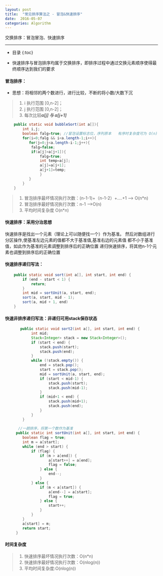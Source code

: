 ```yaml
---
layout: post
title:  "常见排序算法之 - 冒泡&快速排序"
date:  2016-05-07
categories: Algorithm
---
```


交换排序：冒泡冒泡、快速排序

---

- 目录
  {:toc}

- 快速排序与冒泡排序均属于交换排序，即排序过程中通过交换元素顺序使得最终顺序达到我们的要求

#### 冒泡排序：

- 思想：将相邻的两个数进行，进行比较，不断的将小数/大数下沉

> 1. i 执行范围 [0,n-2]；
> 2. j 执行范围 [0,n-2]；
> 3. 每次比较***a[j] 与 a[j+1]***

```java
	public static void bubbleSort(int a[]){
		int i,j;
		boolean falg=true; //冒泡设置标志位，序列原本	有序时复杂度可为 O(n)
		for(i=0;falg && i<a.length-1;i++){
		   for(j=0;j<a.length-i-1;j++){
			falg=false;
			if(a[j]>a[j+1]){
				falg=true;
				int temp=a[j];
				a[j]=a[j+1];
				a[j+1]=temp;
    			}
 		   }
		}
	}
```

> 1. 冒泡排序最坏情况执行次数：(n-1-1)+（n-1-2）+....+1 --> O(n*n)
> 2. 冒泡排序最好情况执行次数：n-1 -->O(n)
> 3. 平均时间复杂度 O(n*n)


#### 快速排序：采用分治思想

快速排序是找出一个元素（理论上可以随便找一个）作为基准。
然后对数组进行分区操作,使基准左边元素的值都不大于基准值,基准右边的元素值 都不小于基准值，如此作为基准的元素调整到排序后的正确位置
递归快速排序，将其他n-1个元素也调整到排序后的正确位置

#### 快速排序递归写法：

```java
	public static void sort(int a[], int start, int end) {
		if (end - start < 1) {
			return;
		}
		int mid = sortUnit(a, start, end);
		sort(a, start, mid - 1);
		sort(a, mid + 1, end)
	}
```

#### 快速非排序递归写法：非递归可用stack保存状态

```java
 	   public static void sort2(int a[], int start, int end) {
	  		int mid;
	  		Stack<Integer> stack = new Stack<Integer>();		
	  		if (start < end) {
 	 			stack.push(start);
 	 			stack.push(end);
	  		}
	  		while (!stack.empty()) {
	  			end = stack.pop();
 	 			start = stack.pop();
 	 			mid = sortUnit(a, start, end);
 	 			if (start < mid-1) {
 	 				stack.push(start);
 	 				stack.push(mid-1);
 	 			}
  				if (mid+1 < end) {
 	 				stack.push(mid+1);
 	 				stack.push(end);
 	 			}
	  		}
	  	}
	  	
 	  //一趟排序，将第一个数作为基准
 	 public static int sortUnit(int a[], int start, int end) {
		boolean flag = true;
		int m = a[start];
		while (end > start) {
			if (flag) {
				if (m > a[end]) {
					a[start++] = a[end];
					flag = false;
				} else {
					end--;
				}	
			} else {
				if (m < a[start]) {
					a[end--] = a[start];
					flag = true;
				} else {
					start++;
				}
			}
		}
		a[start] = m;
		return start;
 	 }
```

#### 时间复杂度

> 1. 快速排序最坏情况执行次数：O(n*n)
> 2. 快速排序最好情况执行次数：O(nlog(n))
> 3. 平均时间复杂度:O(nlog(n))







